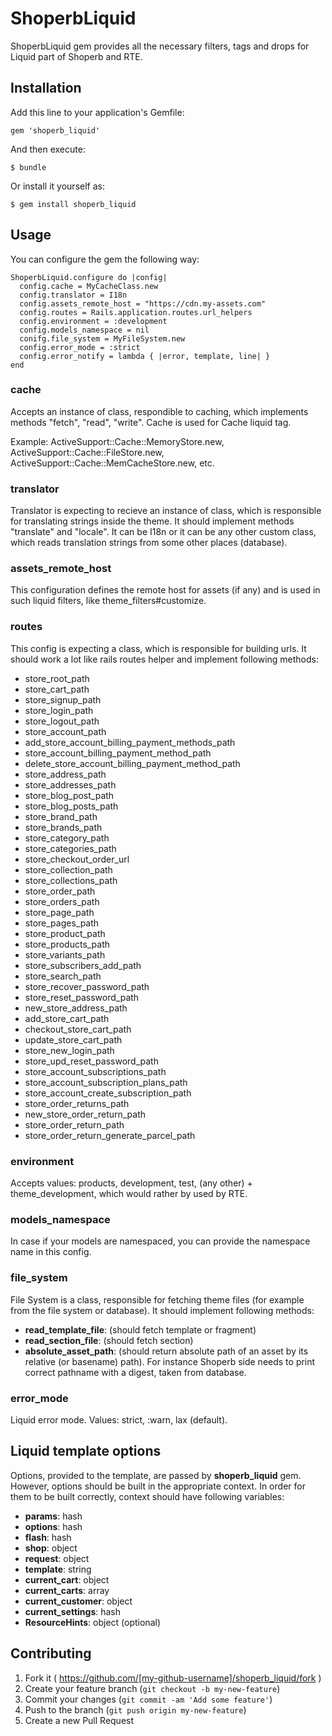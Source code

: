 # ShoperbLiquid

ShoperbLiquid gem provides all the necessary filters, tags and drops for Liquid part of Shoperb and RTE.

## Installation

Add this line to your application's Gemfile:

    gem 'shoperb_liquid'

And then execute:

    $ bundle

Or install it yourself as:

    $ gem install shoperb_liquid

## Usage

You can configure the gem the following way:

```
ShoperbLiquid.configure do |config|
  config.cache = MyCacheClass.new
  config.translator = I18n
  config.assets_remote_host = "https://cdn.my-assets.com"
  config.routes = Rails.application.routes.url_helpers
  config.environment = :development
  config.models_namespace = nil
  conifg.file_system = MyFileSystem.new
  config.error_mode = :strict
  config.error_notify = lambda { |error, template, line| }
end
```

### cache

Accepts an instance of class, respondible to caching, which implements methods "fetch", "read", "write". Cache is used for Cache liquid tag.

Example: ActiveSupport::Cache::MemoryStore.new, ActiveSupport::Cache::FileStore.new, ActiveSupport::Cache::MemCacheStore.new, etc.

### translator

Translator is expecting to recieve an instance of class, which is responsible for translating strings inside the theme. It should implement methods "translate" and "locale". It can be I18n or it can be any other custom class, which reads translation strings from some other places (database).

### assets_remote_host

This configuration defines the remote host for assets (if any) and is used in such liquid filters, like theme_filters#customize.

### routes

This config is expecting a class, which is responsible for building urls. It should work a lot like rails routes helper and implement following methods:

* store_root_path
* store_cart_path
* store_signup_path
* store_login_path
* store_logout_path
* store_account_path
* add_store_account_billing_payment_methods_path
* store_account_billing_payment_method_path
* delete_store_account_billing_payment_method_path
* store_address_path
* store_addresses_path
* store_blog_post_path
* store_blog_posts_path
* store_brand_path
* store_brands_path
* store_category_path
* store_categories_path
* store_checkout_order_url
* store_collection_path
* store_collections_path
* store_order_path
* store_orders_path
* store_page_path
* store_pages_path
* store_product_path
* store_products_path
* store_variants_path
* store_subscribers_add_path
* store_search_path
* store_recover_password_path
* store_reset_password_path
* new_store_address_path
* add_store_cart_path
* checkout_store_cart_path
* update_store_cart_path
* store_new_login_path
* store_upd_reset_password_path
* store_account_subscriptions_path
* store_account_subscription_plans_path
* store_account_create_subscription_path
* store_order_returns_path
* new_store_order_return_path
* store_order_return_path
* store_order_return_generate_parcel_path

### environment

Accepts values: products, development, test, (any other) + theme_development, which would rather by used by RTE.

### models_namespace

In case if your models are namespaced, you can provide the namespace name in this config.

### file_system

File System is a class, responsible for fetching theme files (for example from the file system or database). It should implement following methods:

* __read_template_file__: (should fetch template or fragment)
* __read_section_file__: (should fetch section)
* __absolute_asset_path__: (should return absolute path of an asset by its relative (or basename) path). For instance Shoperb side needs to print correct pathname with a digest, taken from database.

### error_mode

Liquid error mode. Values: strict, :warn, lax (default).

## Liquid template options

Options, provided to the template, are passed by __shoperb_liquid__ gem. However, options should be built in the appropriate context. In order for them to be built correctly, context should have following variables:

* __params__: hash
* __options__: hash
* __flash__: hash
* __shop__: object
* __request__: object
* __template__: string
* __current_cart__: object
* __current_carts__: array
* __current_customer__: object
* __current_settings__: hash
* __ResourceHints__: object (optional)

## Contributing

1. Fork it ( https://github.com/[my-github-username]/shoperb_liquid/fork )
2. Create your feature branch (`git checkout -b my-new-feature`)
3. Commit your changes (`git commit -am 'Add some feature'`)
4. Push to the branch (`git push origin my-new-feature`)
5. Create a new Pull Request

